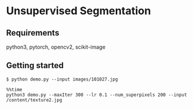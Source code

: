 # Unsupervised Segmentation 

## Requirements

python3, pytorch, opencv2, scikit-image

## Getting started

    $ python demo.py --input images/101027.jpg
    
    %%time 
    python3 demo.py --maxIter 300 --lr 0.1 --num_superpixels 200 --input /content/texture2.jpg
